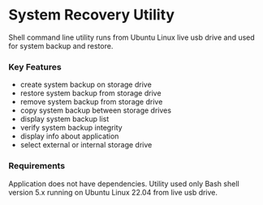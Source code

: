 # System Recovery Utility

Shell command line utility runs from Ubuntu Linux live usb drive and used for system backup and restore.

### Key Features
- create system backup on storage drive
- restore system backup from storage drive
- remove system backup from storage drive
- copy system backup between storage drives
- display system backup list
- verify system backup integrity
- display info about application
- select external or internal storage drive

### Requirements
Application does not have dependencies. Utility used only Bash shell version 5.x running on Ubuntu Linux 22.04 from live usb drive.
